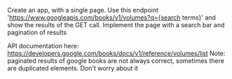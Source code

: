Create an app, with a single page.
Use this endpoint 'https://www.googleapis.com/books/v1/volumes?q={search terms}'
and show the results of the GET call.
Implement the page with a search bar and pagination of results

API documentation here: https://developers.google.com/books/docs/v1/reference/volumes/list
Note: paginated results of google books are not always correct, sometimes there are duplicated elements. Don't worry about it